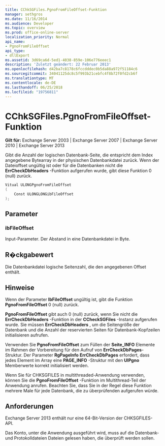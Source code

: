 ```yaml
---
title: CChkSGFiles.PgnoFromFileOffset-Funktion
manager: sethgros
ms.date: 11/16/2014
ms.audience: Developer
ms.topic: overview
ms.prod: office-online-server
localization_priority: Normal
api_name:
- PgnoFromFileOffset
api_type:
- dllExport
ms.assetid: 3d69ca6d-5ed1-4038-859e-106e776eeec1
description: 'Zuletzt geändert: 22 Februar 2013'
ms.openlocfilehash: d42ba7c8178c6fccdddec0b5da88a972f51184c6
ms.sourcegitcommit: 34041125dc8c5f993b21cebfc4f8b72f0fd2cb6f
ms.translationtype: MT
ms.contentlocale: de-DE
ms.lasthandoff: 06/25/2018
ms.locfileid: "19756811"
---
```

# <a name="cchksgfilespgnofromfileoffset-function"></a>CChkSGFiles.PgnoFromFileOffset-Funktion

**Gilt für:** Exchange Server 2003 | Exchange Server 2007 | Exchange Server 2010 | Exchange Server 2013
  
Gibt die Anzahl der logischen Datenbank-Seite, die entspricht dem Index angegebene Bytearray in der physischen Datenbankdatei zurück. Wenn der Dateioffset ungültig ist oder für die Datenbanken nicht die **ErrCheckDbHeaders** -Funktion aufgerufen wurde, gibt diese Funktion 0 (null) zurück. 
  
```cs
Vitual ULONGPgnoFromFileOffset  
(
    Const ULONGLONGibFileOffset
);

```

## <a name="parameters"></a>Parameter

### <a name="ibfileoffset"></a>ibFileOffset
  
Input-Parameter. Der Abstand in eine Datenbankdatei in Byte.
    
## <a name="return-value"></a>R�ckgabewert

Die Datenbankdatei logische Seitenzahl, die den angegebenen Offset enthält.
  
## <a name="remarks"></a>Hinweise

Wenn der Parameter **IbFileOffset** ungültig ist, gibt die Funktion **PgnoFromFileOffset** 0 (null) zurück. 
  
**PgnoFromFileOffset** gibt auch 0 (null) zurück, wenn Sie nicht die **ErrCheckDbHeaders** -Funktion in der **CCheckSGFiles** -Instanz aufgerufen wurde. Sie müssen **ErrCheckDbHeaders** , um die Seitengröße der Datenbank und die Anzahl der reservierten Seiten für Datenbank-Kopfzeilen initialisieren aufrufen. 
  
Verwenden Sie **PgnoFromFileOffset** zum Füllen der **Seite\_INFO** Elemente im Rahmen der Vorbereitung für den Aufruf von **ErrCheckDbPages**-Struktur. Der Parameter **RgPageInfo** **ErrCheckDbPages** erfordert, dass jedes Element im Array eine **PAGE_INFO** -Struktur mit den **UlPgno** Memberwerte korrekt initialisiert werden. 
  
Wenn Sie für CHKSGFILES in multithreaded-Anwendung verwenden, können Sie die **PgnoFromFileOffset** -Funktion im Multithread-Teil der Anwendung anrufen. Beachten Sie, dass Sie in der Regel diese Funktion mehrere Male für jede Datenbank, die zu überprüfenden aufgerufen würde. 
  
## <a name="requirements"></a>Anforderungen

Exchange Server 2013 enthält nur eine 64-Bit-Version der CHKSGFILES-API.
  
Das Konto, unter die Anwendung ausgeführt wird, muss auf die Datenbank- und Protokolldateien Dateien gelesen haben, die überprüft werden sollen.
  

